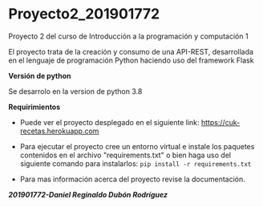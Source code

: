 # Proyecto2_201901772
Proyecto 2 del curso de Introducción  a la programación y computación 1

El proyecto trata de la creación y consumo de una API-REST, desarrollada en el lenguaje de programación Python haciendo uso del framework Flask
 
**Versión de python**
 
Se desarrolo en la version de python 3.8

**Requirimientos**

- Puede ver el proyecto desplegado en el siguiente link: https://cuk-recetas.herokuapp.com
 
- Para ejecutar el proyecto cree un entorno virtual e instale los paquetes contenidos en el archivo "requirements.txt" o bien haga uso del siguiente comando para instalarlos: `pip install -r requirements.txt`

- Para mas información acerca del proyecto revise la documentación.

**_201901772-Daniel Reginaldo Dubón Rodríguez_**
